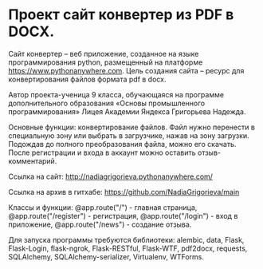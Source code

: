 ﻿# Проект сайт конвертер из PDF в DOCX.
Сайт конвертер – веб приложение, созданное на языке программирования python, размещенный на платформе https://www.pythonanywhere.com. Цель создания сайта – ресурс для конвертирования файлов формата pdf в docx.

Автор проекта-ученица 9 класса, обучающаяся на программе дополнительного образования «Основы промышленного программирования» Лицея Академии Яндекса Григорьева Надежда.

Основные функции: конвертирование файлов. Файл нужно перенести в специальную зону или выбрать в загрузчике, нажав на зону загрузки. Подождав до полного преобразования файла, можно его скачать. После регистрации и входа в аккаунт можно оставить отзыв-комментарий.

Ссылка на сайт: http://nadiagrigorieva.pythonanywhere.com/

Ссылка на архив в гитхабе: https://github.com/NadiaGrigorieva/main

Классы и функции: @app.route("/") - главная страница, @app.route("/register") - регистрация, @app.route("/login") - вход в приложение, @app.route("/news") - создание отзыва.

Для запуска программы требуются библиотеки: alembic, data, Flask, Flask-Login, flask-ngrok, Flask-RESTful,  Flask-WTF, pdf2docx, requests, SQLAlchemy, SQLAlchemy-serializer, Virtualenv, WTForms.





